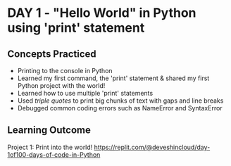 # DAY 1 - "Hello World" in Python using 'print' statement 
## Concepts Practiced
- Printing to the console in Python
- Learned my first command, the 'print' statement & shared my first Python project with the world!
- Learned how to use multiple 'print' statements
- Used _triple quotes_ to print big chunks of text with gaps and line breaks
- Debugged common coding errors such as NameError and SyntaxError

## Learning Outcome
Project 1: Print into the world!
https://replit.com/@deveshincloud/day-1of100-days-of-code-in-Python
